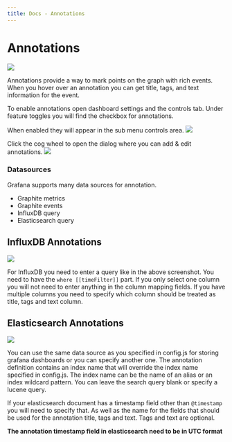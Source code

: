 ```yaml
---
title: Docs - Annotations
---
```


# Annotations
![](annotated_graph1.png)

Annotations provide a way to mark points on the graph with rich events. When you hover over an annotation
you can get title, tags, and text information for the event.

To enable annotations open dashboard settings and the controls tab.
Under feature toggles you will find the checkbox for annotations.

When enabled they will appear in the sub menu controls area.
![](annotations_submenu1.png)

Click the cog wheel to open the dialog where you can add & edit annotations.
![](annotations_dialog1.png)

### Datasources
Grafana supports many data sources for annotation.

- Graphite metrics
- Graphite events
- InfluxDB query
- Elasticsearch query

## InfluxDB Annotations
![](influxdb/influxdb_annotation.png)

For InfluxDB you need to enter a query like in the above screenshot. You need to have the ```where [[timeFilter]]``` part.
If you only select one column you will not need to enter anything in the column mapping fields.
If you have multiple columns you need to specify which column should be treated as title, tags and text column.

## Elasticsearch Annotations
![](docs/elasticsearch_annotations_edit.png)

You can use the same data source as you specified in config.js for storing grafana dashboards or you can specify another one.
The annotation definition contains an index name that will override the index name specified in config.js. The index name can
be the name of an alias or an index wildcard pattern. You can leave the search query blank or specify a lucene query.

If your elasticsearch document has a timestamp field other than ```@timestamp``` you will need to specify that. As well
as the name for the fields that should be used for the annotation title, tags and text. Tags and text are optional.

**The annotation timestamp field in elasticsearch need to be in UTC format**
